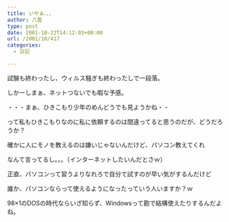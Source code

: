 ```yaml
---
title: いやぁ、、、
author: 八雲
type: post
date: 2001-10-22T14:12:03+00:00
url: /2001/10/417
categories:
  - 日記

---
```

試験も終わったし、ウィルス騒ぎも終わったしで一段落。
  
しかーしまぁ、ネットつないでも暇な予感。
  
・・・まぁ、ひきこもり少年のめんどうでも見ようかね・・
  
って私もひきこもりなのに私に依頼するのは間違ってると思うのだが、どうだろうか？
  
確かに人にモノを教えるのは嫌いじゃないんだけど、パソコン教えてくれ
  
なんて言ってるし。。。（インターネットしたいんだとさｗ）
  
正直、パソコンって習うよりなれろで自分で試すのが早い気がするんだけど
  
誰か、パソコンならって使えるようになったっていう人いますか？ｗ
  
98&#215;1のDOSの時代ならいざ知らず、Windowsって勘で結構使えたりするんだよね。